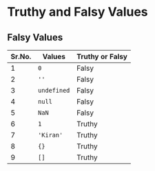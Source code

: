 # Truthy and Falsy Values

## Falsy Values

| Sr.No. | Values      | Truthy or Falsy |
| ------ | ----------- | --------------- |
| 1      | `0`         | Falsy           |
| 2      | `''`        | Falsy           |
| 3      | `undefined` | Falsy           |
| 4      | `null`      | Falsy           |
| 5      | `NaN`       | Falsy           |
| 6      | `1`         | Truthy          |
| 7      | `'Kiran'`   | Truthy          |
| 8      | `{}`        | Truthy          |
| 9      | `[]`        | Truthy          |
